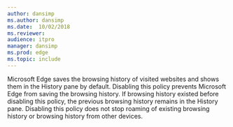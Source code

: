 ```yaml
---
author: dansimp
ms.author: dansimp
ms.date:  10/02/2018
ms.reviewer: 
audience: itpromanager: dansimp
ms.prod: edge
ms.topic: include
---
```


Microsoft Edge saves the browsing history of visited websites and shows them in the History pane by default. Disabling this policy prevents Microsoft Edge from saving the browsing history. If browsing history existed before disabling this policy, the previous browsing history remains in the History pane.  Disabling this policy does not stop roaming of existing browsing history or browsing history from other devices.
